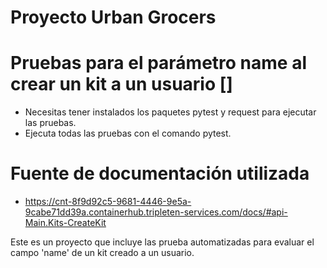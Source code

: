# Proyecto Urban Grocers 
# Pruebas para el parámetro name al crear un kit a un usuario []
- Necesitas tener instalados los paquetes pytest y request para ejecutar las pruebas.
- Ejecuta todas las pruebas con el comando pytest.

# Fuente de documentación utilizada 
- https://cnt-8f9d92c5-9681-4446-9e5a-9cabe71dd39a.containerhub.tripleten-services.com/docs/#api-Main.Kits-CreateKit


Este es un proyecto que incluye las prueba automatizadas para evaluar el campo 'name' de un kit creado a un usuario.
